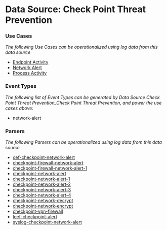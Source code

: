 Data Source: Check Point Threat Prevention
==========================================

### Use Cases

_The following Use Cases can be operationalized using log data from this data source_

* [Endpoint Activity](usecase_endpoint_activity.md)
* [Network Alert](usecase_network_alert.md)
* [Process Activity](usecase_process_activity.md)


### Event Types

_The following list of Event Types can be generated by Data Source Check Point Threat Prevention_Check Point Threat Prevention, and power the use cases above:_

- network-alert


### Parsers

_The following Parsers can be operationalized using log data from this data source_

* [cef-checkpoint-network-alert](parserContent_cef-checkpoint-network-alert.md)
* [checkpoint-firewall-network-alert](parserContent_checkpoint-firewall-network-alert.md)
* [checkpoint-firewall-network-alert-1](parserContent_checkpoint-firewall-network-alert-1.md)
* [checkpoint-network-alert](parserContent_checkpoint-network-alert.md)
* [checkpoint-network-alert-1](parserContent_checkpoint-network-alert-1.md)
* [checkpoint-network-alert-2](parserContent_checkpoint-network-alert-2.md)
* [checkpoint-network-alert-3](parserContent_checkpoint-network-alert-3.md)
* [checkpoint-network-alert-4](parserContent_checkpoint-network-alert-4.md)
* [checkpoint-network-decrypt](parserContent_checkpoint-network-decrypt.md)
* [checkpoint-network-encrypt](parserContent_checkpoint-network-encrypt.md)
* [checkpoint-vpn-firewall](parserContent_checkpoint-vpn-firewall.md)
* [leef-checkpoint-alert](parserContent_leef-checkpoint-alert.md)
* [syslog-checkpoint-network-alert](parserContent_syslog-checkpoint-network-alert.md)
